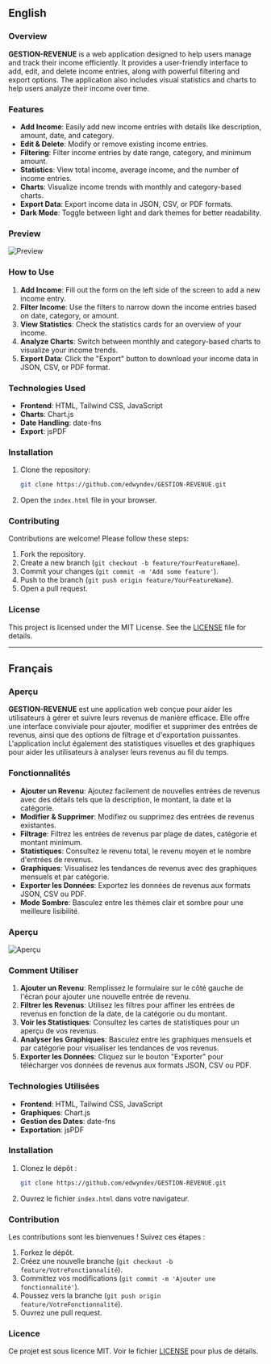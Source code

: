 ## English

### Overview
**GESTION-REVENUE** is a web application designed to help users manage and track their income efficiently. It provides a user-friendly interface to add, edit, and delete income entries, along with powerful filtering and export options. The application also includes visual statistics and charts to help users analyze their income over time.

### Features
- **Add Income**: Easily add new income entries with details like description, amount, date, and category.
- **Edit & Delete**: Modify or remove existing income entries.
- **Filtering**: Filter income entries by date range, category, and minimum amount.
- **Statistics**: View total income, average income, and the number of income entries.
- **Charts**: Visualize income trends with monthly and category-based charts.
- **Export Data**: Export income data in JSON, CSV, or PDF formats.
- **Dark Mode**: Toggle between light and dark themes for better readability.

### Preview
![Preview](https://edwyndev.github.io/GESTION-REVENUE/preview.png)

### How to Use
1. **Add Income**: Fill out the form on the left side of the screen to add a new income entry.
2. **Filter Income**: Use the filters to narrow down the income entries based on date, category, or amount.
3. **View Statistics**: Check the statistics cards for an overview of your income.
4. **Analyze Charts**: Switch between monthly and category-based charts to visualize your income trends.
5. **Export Data**: Click the "Export" button to download your income data in JSON, CSV, or PDF format.

### Technologies Used
- **Frontend**: HTML, Tailwind CSS, JavaScript
- **Charts**: Chart.js
- **Date Handling**: date-fns
- **Export**: jsPDF

### Installation
1. Clone the repository:
   ```bash
   git clone https://github.com/edwyndev/GESTION-REVENUE.git
   ```
2. Open the `index.html` file in your browser.

### Contributing
Contributions are welcome! Please follow these steps:
1. Fork the repository.
2. Create a new branch (`git checkout -b feature/YourFeatureName`).
3. Commit your changes (`git commit -m 'Add some feature'`).
4. Push to the branch (`git push origin feature/YourFeatureName`).
5. Open a pull request.

### License
This project is licensed under the MIT License. See the [LICENSE](LICENSE) file for details.

---

## Français

### Aperçu
**GESTION-REVENUE** est une application web conçue pour aider les utilisateurs à gérer et suivre leurs revenus de manière efficace. Elle offre une interface conviviale pour ajouter, modifier et supprimer des entrées de revenus, ainsi que des options de filtrage et d'exportation puissantes. L'application inclut également des statistiques visuelles et des graphiques pour aider les utilisateurs à analyser leurs revenus au fil du temps.

### Fonctionnalités
- **Ajouter un Revenu**: Ajoutez facilement de nouvelles entrées de revenus avec des détails tels que la description, le montant, la date et la catégorie.
- **Modifier & Supprimer**: Modifiez ou supprimez des entrées de revenus existantes.
- **Filtrage**: Filtrez les entrées de revenus par plage de dates, catégorie et montant minimum.
- **Statistiques**: Consultez le revenu total, le revenu moyen et le nombre d'entrées de revenus.
- **Graphiques**: Visualisez les tendances de revenus avec des graphiques mensuels et par catégorie.
- **Exporter les Données**: Exportez les données de revenus aux formats JSON, CSV ou PDF.
- **Mode Sombre**: Basculez entre les thèmes clair et sombre pour une meilleure lisibilité.

### Aperçu
![Aperçu](https://edwyndev.github.io/GESTION-REVENUE/preview.png)

### Comment Utiliser
1. **Ajouter un Revenu**: Remplissez le formulaire sur le côté gauche de l'écran pour ajouter une nouvelle entrée de revenu.
2. **Filtrer les Revenus**: Utilisez les filtres pour affiner les entrées de revenus en fonction de la date, de la catégorie ou du montant.
3. **Voir les Statistiques**: Consultez les cartes de statistiques pour un aperçu de vos revenus.
4. **Analyser les Graphiques**: Basculez entre les graphiques mensuels et par catégorie pour visualiser les tendances de vos revenus.
5. **Exporter les Données**: Cliquez sur le bouton "Exporter" pour télécharger vos données de revenus aux formats JSON, CSV ou PDF.

### Technologies Utilisées
- **Frontend**: HTML, Tailwind CSS, JavaScript
- **Graphiques**: Chart.js
- **Gestion des Dates**: date-fns
- **Exportation**: jsPDF

### Installation
1. Clonez le dépôt :
   ```bash
   git clone https://github.com/edwyndev/GESTION-REVENUE.git
   ```
2. Ouvrez le fichier `index.html` dans votre navigateur.

### Contribution
Les contributions sont les bienvenues ! Suivez ces étapes :
1. Forkez le dépôt.
2. Créez une nouvelle branche (`git checkout -b feature/VotreFonctionnalité`).
3. Committez vos modifications (`git commit -m 'Ajouter une fonctionnalité'`).
4. Poussez vers la branche (`git push origin feature/VotreFonctionnalité`).
5. Ouvrez une pull request.

### Licence
Ce projet est sous licence MIT. Voir le fichier [LICENSE](LICENSE) pour plus de détails.